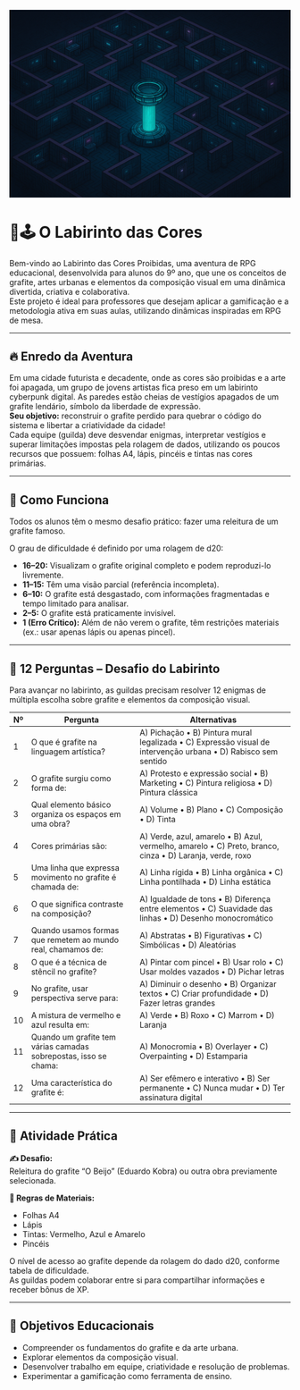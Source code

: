 ![Capa do Labirinto](labirinto.png)
# 🎨🕹️ O Labirinto das Cores

Bem-vindo ao Labirinto das Cores Proibidas, uma aventura de RPG educacional, desenvolvida para alunos do 9º ano, que une os conceitos de grafite, artes urbanas e elementos da composição visual em uma dinâmica divertida, criativa e colaborativa.  
Este projeto é ideal para professores que desejam aplicar a gamificação e a metodologia ativa em suas aulas, utilizando dinâmicas inspiradas em RPG de mesa.

---

## 🔥 Enredo da Aventura

Em uma cidade futurista e decadente, onde as cores são proibidas e a arte foi apagada, um grupo de jovens artistas fica preso em um labirinto cyberpunk digital. As paredes estão cheias de vestígios apagados de um grafite lendário, símbolo da liberdade de expressão.  
**Seu objetivo:** reconstruir o grafite perdido para quebrar o código do sistema e libertar a criatividade da cidade!  
Cada equipe (guilda) deve desvendar enigmas, interpretar vestígios e superar limitações impostas pela rolagem de dados, utilizando os poucos recursos que possuem: folhas A4, lápis, pincéis e tintas nas cores primárias.

---

## 🎲 Como Funciona

Todos os alunos têm o mesmo desafio prático: fazer uma releitura de um grafite famoso.

O grau de dificuldade é definido por uma rolagem de d20:

- **16–20:** Visualizam o grafite original completo e podem reproduzi-lo livremente.
- **11–15:** Têm uma visão parcial (referência incompleta).
- **6–10:** O grafite está desgastado, com informações fragmentadas e tempo limitado para analisar.
- **2–5:** O grafite está praticamente invisível.
- **1 (Erro Crítico):** Além de não verem o grafite, têm restrições materiais (ex.: usar apenas lápis ou apenas pincel).

---

## 🧠 12 Perguntas – Desafio do Labirinto

Para avançar no labirinto, as guildas precisam resolver 12 enigmas de múltipla escolha sobre grafite e elementos da composição visual.

| Nº | Pergunta | Alternativas |
|----|----------|--------------|
| 1 | O que é grafite na linguagem artística? | A) Pichação • B) Pintura mural legalizada • C) Expressão visual de intervenção urbana • D) Rabisco sem sentido |
| 2 | O grafite surgiu como forma de: | A) Protesto e expressão social • B) Marketing • C) Pintura religiosa • D) Pintura clássica |
| 3 | Qual elemento básico organiza os espaços em uma obra? | A) Volume • B) Plano • C) Composição • D) Tinta |
| 4 | Cores primárias são: | A) Verde, azul, amarelo • B) Azul, vermelho, amarelo • C) Preto, branco, cinza • D) Laranja, verde, roxo |
| 5 | Uma linha que expressa movimento no grafite é chamada de: | A) Linha rígida • B) Linha orgânica • C) Linha pontilhada • D) Linha estática |
| 6 | O que significa contraste na composição? | A) Igualdade de tons • B) Diferença entre elementos • C) Suavidade das linhas • D) Desenho monocromático |
| 7 | Quando usamos formas que remetem ao mundo real, chamamos de: | A) Abstratas • B) Figurativas • C) Simbólicas • D) Aleatórias |
| 8 | O que é a técnica de stêncil no grafite? | A) Pintar com pincel • B) Usar rolo • C) Usar moldes vazados • D) Pichar letras |
| 9 | No grafite, usar perspectiva serve para: | A) Diminuir o desenho • B) Organizar textos • C) Criar profundidade • D) Fazer letras grandes |
| 10 | A mistura de vermelho e azul resulta em: | A) Verde • B) Roxo • C) Marrom • D) Laranja |
| 11 | Quando um grafite tem várias camadas sobrepostas, isso se chama: | A) Monocromia • B) Overlayer • C) Overpainting • D) Estamparia |
| 12 | Uma característica do grafite é: | A) Ser efêmero e interativo • B) Ser permanente • C) Nunca mudar • D) Ter assinatura digital |

---

## 🎨 Atividade Prática

**✍️ Desafio:**  
Releitura do grafite “O Beijo” (Eduardo Kobra) ou outra obra previamente selecionada.

**🔧 Regras de Materiais:**  
- Folhas A4  
- Lápis  
- Tintas: Vermelho, Azul e Amarelo  
- Pincéis  

O nível de acesso ao grafite depende da rolagem do dado d20, conforme tabela de dificuldade.  
As guildas podem colaborar entre si para compartilhar informações e receber bônus de XP.

---

## 🚀 Objetivos Educacionais

- Compreender os fundamentos do grafite e da arte urbana.
- Explorar elementos da composição visual.
- Desenvolver trabalho em equipe, criatividade e resolução de problemas.
- Experimentar a gamificação como ferramenta de ensino.
